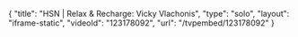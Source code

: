 {
    "title": "HSN | Relax & Recharge: Vicky Vlachonis",
    "type": "solo",
    "layout": "iframe-static",
    "videoId": "123178092",
    "url": "\/tvpembed\/123178092"
}